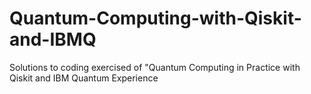 # Quantum-Computing-with-Qiskit-and-IBMQ
Solutions to coding exercised of "Quantum Computing in Practice with Qiskit and IBM Quantum Experience
